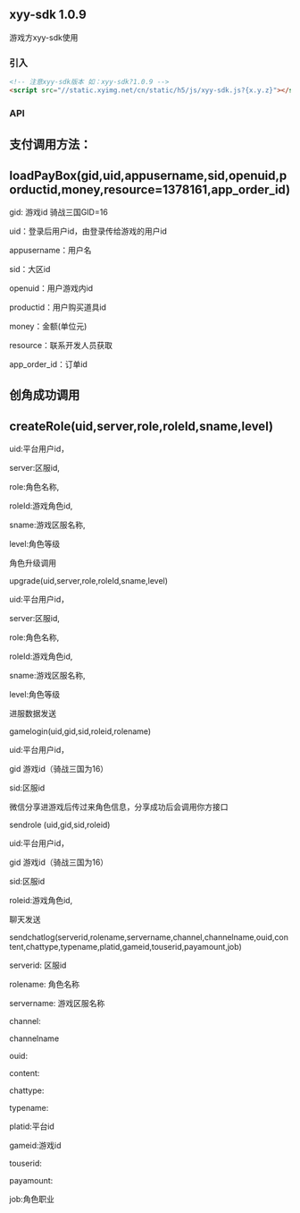 ## xyy-sdk 1.0.9

游戏方xyy-sdk使用

### 引入
```html
<!-- 注意xyy-sdk版本 如：xyy-sdk?1.0.9 -->
<script src="//static.xyimg.net/cn/static/h5/js/xyy-sdk.js?{x.y.z}"></script>
```
### API

## 支付调用方法：

## loadPayBox(gid,uid,appusername,sid,openuid,porductid,money,resource=1378161,app_order_id)

gid: 游戏id 骑战三国GID=16

uid：登录后用户id，由登录传给游戏的用户id

appusername：用户名

sid：大区id

openuid：用户游戏内id

productid：用户购买道具id

money：金额(单位元)

resource：联系开发人员获取

app_order_id：订单id

## 创角成功调用

## createRole(uid,server,role,roleId,sname,level)

uid:平台用户id，

server:区服id,

role:角色名称,

roleId:游戏角色id,

sname:游戏区服名称,

level:角色等级

角色升级调用

upgrade(uid,server,role,roleId,sname,level)

uid:平台用户id，

server:区服id,

role:角色名称,

roleId:游戏角色id,

sname:游戏区服名称,

level:角色等级

进服数据发送

gamelogin(uid,gid,sid,roleid,rolename)

uid:平台用户id，

gid 游戏id（骑战三国为16）

sid:区服id

微信分享进游戏后传过来角色信息，分享成功后会调用你方接口

sendrole (uid,gid,sid,roleid) 

uid:平台用户id，

gid 游戏id（骑战三国为16）

sid:区服id

roleid:游戏角色id,

聊天发送

sendchatlog(serverid,rolename,servername,channel,channelname,ouid,content,chattype,typename,platid,gameid,touserid,payamount,job)

serverid: 区服id

rolename: 角色名称

servername: 游戏区服名称

channel: 

channelname

ouid:

content:

chattype:

typename:

platid:平台id

gameid:游戏id

touserid:

payamount:

job:角色职业




